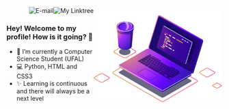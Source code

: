 <img align="right" src="./image/computer-illustration.png" width="300"/>

<a href="https://joaovictorvilela.github.io/Linktree-Custom/">
<img align="right" alt="My Linktree" src="https://img.shields.io/badge/-My Linktree-blue"/>
</a>

<a href="mailto:joaovvsantos@protonmail.com">
<img align="right" alt="E-mail" src="https://img.shields.io/badge/-How%20to%20reach%20me-red"/>
</a>

<br/>

### Hey! Welcome to my profile! How is it going? 👋

- 🚀 I’m currently a Computer Science Student (UFAL)
- 💻 Python, HTML and CSS3 
- ✨ Learning is continuous and there will always be a next level
